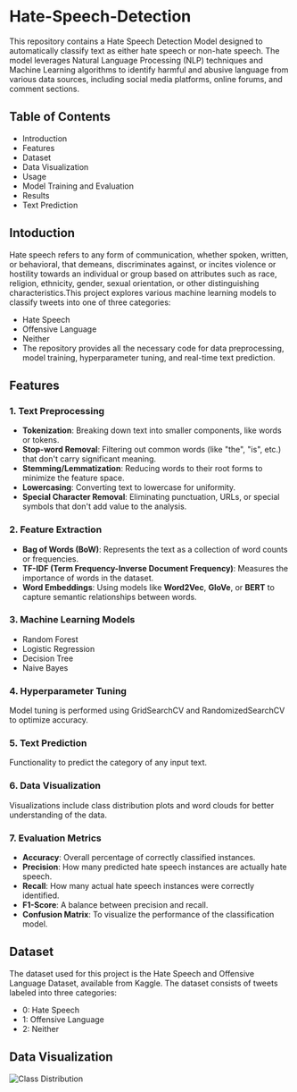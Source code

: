 # Hate-Speech-Detection
This repository contains a Hate Speech Detection Model designed to automatically classify text as either hate speech or non-hate speech. The model leverages Natural Language Processing (NLP) techniques and Machine Learning algorithms to identify harmful and abusive language from various data sources, including social media platforms, online forums, and comment sections.

## Table of Contents
* Introduction
* Features
* Dataset
* Data Visualization
* Usage
* Model Training and Evaluation
* Results
* Text Prediction

## Intoduction
Hate speech refers to any form of communication, whether spoken, written, or behavioral, that demeans, discriminates against, or incites violence or hostility towards an individual or group based on attributes such as race, religion, ethnicity, gender, sexual orientation, or other distinguishing characteristics.This project explores various machine learning models to classify tweets into one of three categories:
* Hate Speech
* Offensive Language
* Neither
* The repository provides all the necessary code for data preprocessing, model training, hyperparameter tuning, and real-time text prediction.

## Features
### 1. **Text Preprocessing**
   - **Tokenization**: Breaking down text into smaller components, like words or tokens.
   - **Stop-word Removal**: Filtering out common words (like "the", "is", etc.) that don't carry significant meaning.
   - **Stemming/Lemmatization**: Reducing words to their root forms to minimize the feature space.
   - **Lowercasing**: Converting text to lowercase for uniformity.
   - **Special Character Removal**: Eliminating punctuation, URLs, or special symbols that don't add value to the analysis.

### 2. **Feature Extraction**
   - **Bag of Words (BoW)**: Represents the text as a collection of word counts or frequencies.
   - **TF-IDF (Term Frequency-Inverse Document Frequency)**: Measures the importance of words in the dataset.
   - **Word Embeddings**: Using models like **Word2Vec**, **GloVe**, or **BERT** to capture semantic relationships between words.

### 3. **Machine Learning Models**
  * Random Forest
  * Logistic Regression
  * Decision Tree
  * Naive Bayes
    
### 4. **Hyperparameter Tuning**
   Model tuning is performed using GridSearchCV and RandomizedSearchCV to optimize accuracy.

### 5. **Text Prediction**
   Functionality to predict the category of any input text.

### 6. **Data Visualization**
  Visualizations include class distribution plots and word clouds for better understanding of the data.
   
### 7. **Evaluation Metrics**
   - **Accuracy**: Overall percentage of correctly classified instances.
   - **Precision**: How many predicted hate speech instances are actually hate speech.
   - **Recall**: How many actual hate speech instances were correctly identified.
   - **F1-Score**: A balance between precision and recall.
   - **Confusion Matrix**: To visualize the performance of the classification model.

## Dataset
The dataset used for this project is the Hate Speech and Offensive Language Dataset, available from Kaggle. The dataset consists of tweets labeled into three categories:
* 0: Hate Speech
* 1: Offensive Language
* 2: Neither

## Data Visualization
![Class Distribution](images/logo.png)

